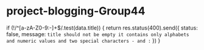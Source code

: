 # project-blogging-Group44

if (!/^[a-zA-Z0-9:-]+$/.test(data.title)) {
    return res.status(400).send({ status: false, message: `title should not be empty it contains only alphabets and numeric values and two special characters - and :` })
}